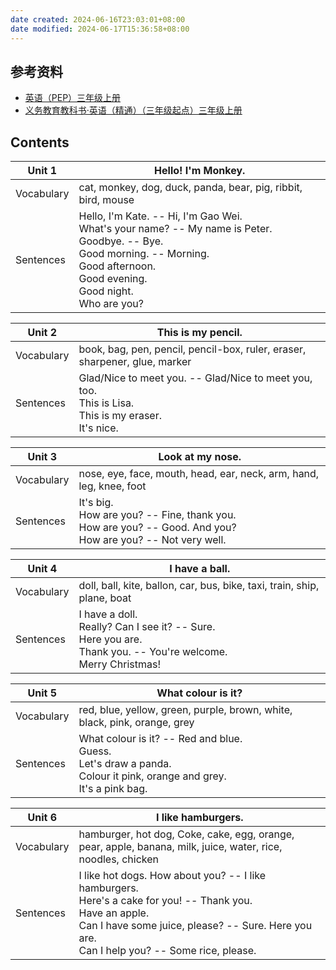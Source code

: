 ```yaml
---
date created: 2024-06-16T23:03:01+08:00
date modified: 2024-06-17T15:36:58+08:00
---
```

## 参考资料

- [英语（PEP）三年级上册](https://book.pep.com.cn/1212001301124/mobile/#p=22)
- [义务教育教科书·英语（精通）（三年级起点）三年级上册](https://basic.smartedu.cn/tchMaterial/detail?contentType=assets_document&contentId=ba3478a7-aaa2-418a-a005-a0297905efd5&catalogType=tchMaterial&subCatalog=tchMaterial)

## Contents

| Unit 1     | Hello! I'm Monkey.                                                                                                                                                                                 |
| ---------- | -------------------------------------------------------------------------------------------------------------------------------------------------------------------------------------------------- |
| Vocabulary | cat, monkey, dog, duck, panda, bear, pig, ribbit, bird, mouse                                                                                                                                      |
| Sentences  | Hello, I'm Kate. -- Hi, I'm Gao Wei.<br>What's your name? -- My name is Peter.<br>Goodbye. -- Bye.<br>Good morning. -- Morning.<br>Good afternoon.<br>Good evening.<br>Good night.<br>Who are you? |

| Unit 2     | This is my pencil.                                                                                         |
| ---------- | ---------------------------------------------------------------------------------------------------------- |
| Vocabulary | book, bag, pen, pencil, pencil-box, ruler, eraser, sharpener, glue, marker                                 |
| Sentences  | Glad/Nice to meet you. -- Glad/Nice to meet you, too.<br>This is Lisa.<br>This is my eraser.<br>It's nice. |

| Unit 3     | Look at my nose.                                                                                                  |
| ---------- | ----------------------------------------------------------------------------------------------------------------- |
| Vocabulary | nose, eye, face, mouth, head, ear, neck, arm, hand, leg, knee, foot                                               |
| Sentences  | It's big.<br>How are you? -- Fine, thank you.<br>How are you? -- Good. And you?<br>How are you? -- Not very well. |

| Unit 4     | I have a ball.                                                                                                         |
| ---------- | ---------------------------------------------------------------------------------------------------------------------- |
| Vocabulary | doll, ball, kite, ballon, car, bus, bike, taxi, train, ship, plane, boat                                               |
| Sentences  | I have a doll.<br>Really? Can I see it? -- Sure.<br>Here you are.<br>Thank you. -- You're welcome.<br>Merry Christmas! |

| Unit 5     | What colour is it?                                                                                                           |
| ---------- | ---------------------------------------------------------------------------------------------------------------------------- |
| Vocabulary | red, blue, yellow, green, purple, brown, white, black, pink, orange, grey                                                    |
| Sentences  | What colour is it? -- Red and blue.<br>Guess.<br>Let's draw a panda.<br>Colour it pink, orange and grey.<br>It's a pink bag. |

| Unit 6     | I like hamburgers.                                                                                                                                                                                                |
| ---------- | ----------------------------------------------------------------------------------------------------------------------------------------------------------------------------------------------------------------- |
| Vocabulary | hamburger, hot dog, Coke, cake, egg, orange, pear, apple, banana, milk, juice, water, rice, noodles, chicken                                                                                                      |
| Sentences  | I like hot dogs. How about you? -- I like hamburgers.<br>Here's a cake for you! -- Thank you.<br>Have an apple.<br>Can I have some juice, please? -- Sure. Here you are.<br>Can I help you? -- Some rice, please. |

